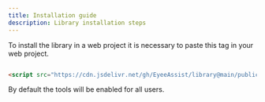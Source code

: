 ```yaml
---
title: Installation guide 
description: Library installation steps
---
```


To install the library in a web project it is necessary to paste this tag in your web project.

```html

<script src="https://cdn.jsdelivr.net/gh/EyeeAssist/library@main/public/bundle.js"></script>

```

By default the tools will be enabled for all users. 